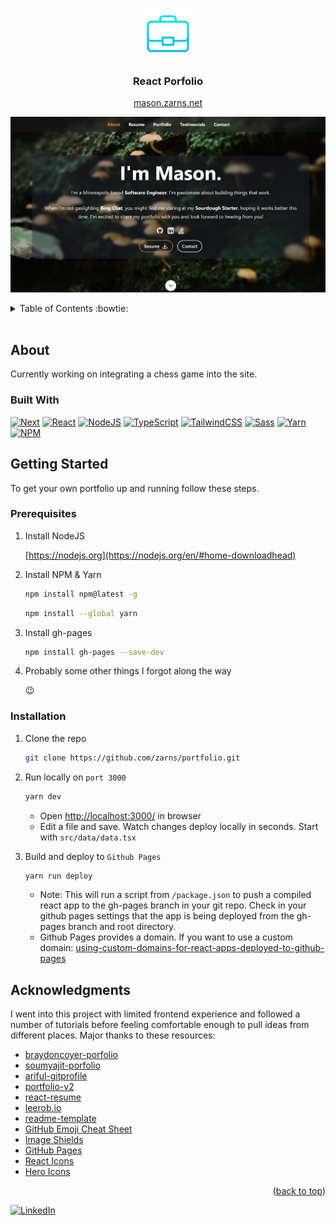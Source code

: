 
<a name="readme-top"></a>

<br />
<div align="center">
  <a href="https://github.com/zarns/portfolio">
    <img src="public/favicon.ico" alt="Logo" width="80" height="80">
  </a>

  <h3 align="center">React Porfolio</h3>

  <p align="center">
    <a href="https://mason.zarns.net">mason.zarns.net</a>
  </p>
</div>

[![screenshot][portfolio-screenshot]][portfolio-url]

<details>
  <summary>Table of Contents :bowtie:</summary>
  <ol>
    <li>
      <a href="#about">About</a>
      <ul>
        <li><a href="#built-with">Built With</a></li>
      </ul>
    </li>
    <li>
      <a href="#getting-started">Getting Started</a>
      <ul>
        <li><a href="#prerequisites">Prerequisites</a></li>
        <li><a href="#installation">Installation</a></li>
      </ul>
    </li>
    <li><a href="#acknowledgments">Acknowledgments</a></li>
  </ol>
</details>
<br/>

## About

Currently working on integrating a chess game into the site.

### Built With

[![Next][Next.js]][Next-url]
[![React][React.js]][React-url]
[![NodeJS][NodeJS]][Node-url]
[![TypeScript][TypeScript]][TypeScript-url]
[![TailwindCSS][Tailwind]][Tailwind-url]
[![Sass][Sass]][Sass-url]
[![Yarn][Yarn]][Yarn-url]
[![NPM][NPM]][NPM-url]

## Getting Started

To get your own portfolio up and running follow these steps.

### Prerequisites

1. Install NodeJS

   [https://nodejs.org](https://nodejs.org/en/#home-downloadhead)

2. Install NPM & Yarn

   ```sh
   npm install npm@latest -g
   ```

   ```sh
   npm install --global yarn
   ```

3. Install gh-pages

   ```sh
   npm install gh-pages --save-dev
   ```

4. Probably some other things I forgot along the way

   :wink:

### Installation

1. Clone the repo

   ```sh
   git clone https://github.com/zarns/portfolio.git
   ```

2. Run locally on `port 3000`

   ```sh
   yarn dev
   ```

    * Open [http://localhost:3000/](http://localhost:3000/) in browser
    * Edit a file and save. Watch changes deploy locally in seconds. Start with `src/data/data.tsx`

3. Build and deploy to `Github Pages`

   ```sh
   yarn run deploy
   ```

   * Note: This will run a script from `/package.json` to push a compiled react app to the gh-pages branch in your git repo. Check in your github pages settings that the app is being deployed from the gh-pages branch and root directory.
   * Github Pages provides a domain. If you want to use a custom domain: [using-custom-domains-for-react-apps-deployed-to-github-pages](https://www.pluralsight.com/guides/using-custom-domains-for-react-apps-deployed-to-github-pages)

## Acknowledgments

I went into this project with limited frontend experience and followed a number of tutorials before feeling comfortable enough to pull ideas from different places. Major thanks to these resources:

* [braydoncoyer-porfolio](https://github.com/braydoncoyer/braydoncoyer.dev)
* [soumyajit-porfolio](https://github.com/soumyajit4419/Portfolio)
* [ariful-gitprofile](https://github.com/arifszn/gitprofile)
* [portfolio-v2](https://github.com/CodeVinayak/Portfolio-v2)
* [react-resume](https://github.com/tbakerx/react-resume-template)
* [leerob.io](https://github.com/leerob/leerob.io)
* [readme-template](https://github.com/othneildrew/Best-README-Template)
* [GitHub Emoji Cheat Sheet](https://www.webpagefx.com/tools/emoji-cheat-sheet)
* [Image Shields](https://shields.io)
* [GitHub Pages](https://pages.github.com)
* [React Icons](https://react-icons.github.io/react-icons/search)
* [Hero Icons](https://heroicons.com/)

<p align="right">(<a href="#readme-top">back to top</a>)</p>

[![LinkedIn][linkedin-shield]][linkedin-url]

[linkedin-shield]: https://img.shields.io/badge/-LinkedIn-black.svg?style=for-the-badge&logo=linkedin&colorB=555
[linkedin-url]: https://linkedin.com/in/mason-zarns
[portfolio-screenshot]: public/homepage.png
[Next.js]: https://img.shields.io/badge/next.js-000000?style=for-the-badge&logo=nextdotjs&logoColor=white
[Next-url]: https://nextjs.org/
[React.js]: https://img.shields.io/badge/React-20232A?style=for-the-badge&logo=react&logoColor=61DAFB
[React-url]: https://reactjs.org/
[portfolio-url]: https://mason.zarns.net
[NodeJS]: https://img.shields.io/badge/node.js-6DA55F?style=for-the-badge&logo=node.js&logoColor=white
[Node-url]: https://nodejs.org/en/
[Tailwind-url]: https://tailwindcss.com/
[Tailwind]: https://img.shields.io/badge/tailwindcss-%2338B2AC.svg?style=for-the-badge&logo=tailwind-css&logoColor=white
[Sass]: https://img.shields.io/badge/SASS-hotpink.svg?style=for-the-badge&logo=SASS&logoColor=white
[Sass-url]: https://sass-lang.com/
[Yarn]: https://img.shields.io/badge/yarn-%232C8EBB.svg?style=for-the-badge&logo=yarn&logoColor=white
[Yarn-url]: https://www.npmjs.com/package/yarn
[NPM]: https://img.shields.io/badge/NPM-%23CB3837.svg?style=for-the-badge&logo=npm&logoColor=white
[NPM-url]: https://www.npmjs.com/
[TypeScript]: https://img.shields.io/badge/typescript-%23007ACC.svg?style=for-the-badge&logo=typescript&logoColor=white
[TypeScript-url]: https://www.typescriptlang.org/
